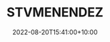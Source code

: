 ---
date: 2022-08-20T15:41:00+10:00
description: Ultravan
draft: false
icon: 2022-08-20-stvmenendez.webp
language: en
title: STVMENENDEZ
link: https://www.instagram.com/p/Chf1XAiuse3/

---